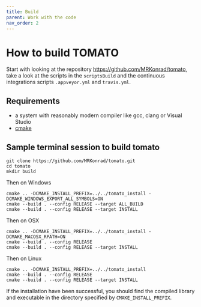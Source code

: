 ```yaml
---
title: Build
parent: Work with the code
nav_order: 2
---
```


# How to build TOMATO

Start with looking at the repository <https://github.com/MRKonrad/tomato>, take a look at the scripts in the `scriptsBuild` and the continuous integrations scripts `.appveyor.yml` and `travis.yml`.

## Requirements

* a system with reasonably modern compiler like gcc, clang or Visual Studio
* [cmake](https://cmake.org/)

## Sample terminal session to build tomato

```console
git clone https://github.com/MRKonrad/tomato.git
cd tomato
mkdir build
```
Then on Windows
```console
cmake .. -DCMAKE_INSTALL_PREFIX=../../tomato_install -DCMAKE_WINDOWS_EXPORT_ALL_SYMBOLS=ON
cmake --build . --config RELEASE --target ALL_BUILD
cmake --build . --config RELEASE --target INSTALL
```
Then on OSX
```console
cmake .. -DCMAKE_INSTALL_PREFIX=../../tomato_install -DCMAKE_MACOSX_RPATH=ON
cmake --build . --config RELEASE
cmake --build . --config RELEASE --target INSTALL
```
Then on Linux
```console
cmake .. -DCMAKE_INSTALL_PREFIX=../../tomato_install
cmake --build . --config RELEASE
cmake --build . --config RELEASE --target INSTALL
```

If the installation have been successful, you should find the compiled library and executable in the directory specified by `CMAKE_INSTALL_PREFIX`.
